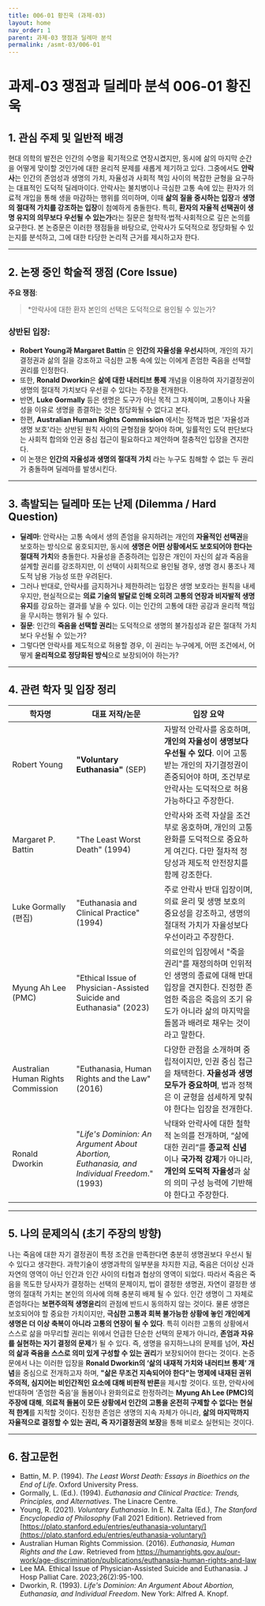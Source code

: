 ```yaml
---
title: 006-01 황진욱 (과제-03)
layout: home
nav_order: 1
parent: 과제-03 쟁점과 딜레마 분석
permalink: /asmt-03/006-01
---
```


# 과제-03 쟁점과 딜레마 분석 006-01 황진욱 

## 1. 관심 주제 및 일반적 배경

현대 의학의 발전은 인간의 수명을 획기적으로 연장시켰지만, 동시에 삶의 마지막 순간을 어떻게 맞이할 것인가에 대한 윤리적 문제를 새롭게 제기하고 있다. 그중에서도 **안락사**는 인간의 존엄성과 생명의 가치, 자율성과 사회적 책임 사이의 복잡한 균형을 요구하는 대표적인 도덕적 딜레마이다. 안락사는 불치병이나 극심한 고통 속에 있는 환자가 의료적 개입을 통해 생을 마감하는 행위를 의미하며, 이때 **삶의 질을 중시하는 입장**과 **생명의 절대적 가치를 강조하는 입장**이 첨예하게 충돌한다. 특히, **환자의 자율적 선택권이 생명 유지의 의무보다 우선될 수 있는가**라는 질문은 철학적·법적·사회적으로 깊은 논의를 요구한다. 본 논증문은 이러한 쟁점들을 바탕으로, 안락사가 도덕적으로 정당화될 수 있는지를 분석하고, 그에 대한 타당한 논리적 근거를 제시하고자 한다.

---

## 2. 논쟁 중인 학술적 쟁점 (Core Issue)

**주요 쟁점**:  
> *안락사에 대한 환자 본인의 선택은 도덕적으로 용인될 수 있는가?
### 상반된 입장:
- **Robert Young과 Margaret Battin** 은 **인간의 자율성을 우선시**하며, 개인의 자기결정권과 삶의 질을 강조하고 극심한 고통 속에 있는 이에게 존엄한 죽음을 선택할 권리를 인정한다.
- 또한, **Ronald Dworkin**은 **삶에 대한 내러티브 통제** 개념을 이용하여 자기결정권이 생명의 절대적 가치보다 우선괼 수 있다는 주장을 전개한다.
- 반면, **Luke Gormally** 등은 생명은 도구가 아닌 목적 그 자체이며, 고통이나 자율성을 이유로 생명을 종결하는 것은 정당화될 수 없다고 본다.
- 한편, **Australian Human Rights Commission** 에서는 정책과 법은 '자율성과 생명 보호'라는 상반된 원칙 사이의 균형점을 찾아야 하며, 일률적인 도덕 판단보다는 사회적 합의와 인권 중심 접근이 필요하다고 제안하며 절충적인 입장을 견지한다.
- 이 논쟁은 **인간의 자율성과 생명의 절대적 가치** 라는 누구도 침해할 수 없는 두 권리가 충돌하며 딜레마를 발생시킨다.

---

## 3. 촉발되는 딜레마 또는 난제 (Dilemma / Hard Question)

- **딜레마**: 안락사는 고통 속에서 생의 존엄을 유지하려는 개인의 **자율적인 선택권**을 보호하는 방식으로 옹호되지만, 동시에 **생명은 어떤 상황에서도 보호되어야 한다는 절대적 가치**와 충돌한다. 자율성을 존중하려는 입장은 개인이 자신의 삶과 죽음을 설계할 권리를 강조하지만, 이 선택이 사회적으로 용인될 경우, 생명 경시 풍조나 제도적 남용 가능성 또한 우려된다.
- 그러나 반대로, 안락사를 금지하거나 제한하려는 입장은 생명 보호라는 원칙을 내세우지만, 현실적으로는 **의료 기술의 발달로 인해 오히려 고통의 연장과 비자발적 생명 유지**를 강요하는 결과를 낳을 수 있다. 이는 인간의 고통에 대한 공감과 윤리적 책임을 무시하는 행위가 될 수 있다.
- **질문**: 인간의 **죽음을 선택할 권리**는 도덕적으로 생명의 불가침성과 같은 절대적 가치보다 우선될 수 있는가?
- 그렇다면 안락사를 제도적으로 허용할 경우, 이 권리는 누구에게, 어떤 조건에서, 어떻게 **윤리적으로 정당화된 방식**으로 보장되어야 하는가?

---

## 4. 관련 학자 및 입장 정리

| 학자명                                | 대표 저작/논문                                                                                    | 입장 요약                                                                                                            |
| ---------------------------------- | ------------------------------------------------------------------------------------------- | ---------------------------------------------------------------------------------------------------------------- |
| Robert Young                       | **"Voluntary Euthanasia"** (SEP)                                                            | 자발적 안락사를 옹호하며, **개인의 자율성이 생명보다 우선될 수 있다**. 이어 고통받는 개인의 자기결정권이 존중되어야 하며, 조건부로 안락사는 도덕적으로 허용 가능하다고 주장한다.           |
| Margaret P. Battin                 | "The Least Worst Death" (1994)                                                              | 안락사와 조력 자살을 조건부로 옹호하며, 개인의 고통 완화를 도덕적으로 중요하게 여긴다. 다만 절차적 정당성과 제도적 안전장치를 함께 강조한다.                                 |
| Luke Gormally (편집)                 | "Euthanasia and Clinical Practice" (1994)                                                   | 주로 안락사 반대 입장이며, 의료 윤리 및 생명 보호의 중요성을 강조하고, 생명의 절대적 가치가 자율성보다 우선이라고 주장한다.                                          |
| Myung Ah Lee (PMC)                 | "Ethical Issue of Physician-Assisted Suicide and Euthanasia" (2023)                         | 의료인의 입장에서 "죽을 권리"를 재정의하며 인위적인 생명의 종료에 대해 반대 입장을 견지한다. 진정한 존엄한 죽음은 죽음의 조기 유도가 아니라 삶의 마지막을 돌봄과 배려로 채우는 것이라고 말한다.   |
| Australian Human Rights Commission | "Euthanasia, Human Rights and the Law" (2016)                                               | 다양한 관점을 소개하며 중립적이지만, 인권 중심 접근을 채택한다. **자율성과 생명 모두가 중요하며**, 법과 정책은 이 균형을 섬세하게 맞춰야 한다는 입장을 전개한다.                   |
| Ronald Dworkin                     | "_Life's Dominion: An Argument About Abortion, Euthanasia, and Individual Freedom_." (1993) | 낙태와 안락사에 대한 철학적 논의를 전개하며, “삶에 대한 권리”를 **종교적 신념**이나 **국가적 강제**가 아니라, **개인의 도덕적 자율성**과 삶의 의미 구성 능력에 기반해야 한다고 주장한다. |

---

## 5. 나의 문제의식 (초기 주장의 방향)

나는 죽음에 대한 자기 결정권이 특정 조건을 만족한다면 충분히 생명권보다 우선시 될 수 있다고 생각한다. 과학기술이 생명과학의 일부분을 차지한 지금, 죽음은 더이상 신과 자연의 영역이 아닌 인간과 인간 사이의 타협과 협상의 영역이 되었다. 따라서 죽음은 죽음을 목도한 당사자가 결정하는 선택의 문제이지, 법이 결정한 생명권, 자연이 결정한 생명의 절대적 가치는 본인의 의사에 의해 충분히  배제 될 수 있다. 인간 생명이 그 자체로 존엄하다는 **보편주의적 생명윤리**의 관점에 반드시 동의하지 않는 것이다. 물론 생명은 보호되어야 할 중요한 가치이지만, **극심한 고통과 회복 불가능한 상황에 놓인 개인에게 생명은 더 이상 축복이 아니라 고통의 연장이 될 수 있다**. 특히 이러한 고통의 상황에서 스스로 삶을 마무리할 권리는 위에서 언급한 단순한 선택의 문제가 아니라, **존엄과 자유를 실현하는 자기 결정의 문제**가 될 수 있다. 즉, 생명을 유지하느냐의 문제를 넘어, **자신의 삶과 죽음을 스스로 의미 있게 구성할 수 있는 권리**가 보장되어야 한다는 것이다. 논증문에서 나는 이러한 입장을 **Ronald Dworkin의 ‘삶의 내재적 가치와 내러티브 통제’ 개념**을 중심으로 전개하고자 하며, **"삶은 무조건 지속되어야 한다"는 명제에 내재된 권위주의적, 심지어는 비인간적인 요소에 대해 비판적 반론**을 제시할 것이다. 또한, 안락사에 반대하며 ‘존엄한 죽음’을 돌봄이나 완화의료로 한정하려는 **Myung Ah Lee (PMC)의 주장에 대해**, **의료적 돌봄이 모든 상황에서 인간의 고통을 온전히 구제할 수 없다는 현실적 한계**를 지적할 것이다. 진정한 존엄은 생명의 지속 자체가 아니라, **삶의 마지막까지 자율적으로 결정할 수 있는 권리, 즉 자기결정권의 보장**을 통해 비로소 실현되는 것이다. 

---

## 6. 참고문헌

- Battin, M. P. (1994). _The Least Worst Death: Essays in Bioethics on the End of Life_. Oxford University Press.
- Gormally, L. (Ed.). (1994). _Euthanasia and Clinical Practice: Trends, Principles, and Alternatives_. The Linacre Centre.
- Young, R. (2021). _Voluntary Euthanasia_. In E. N. Zalta (Ed.), _The Stanford Encyclopedia of Philosophy_ (Fall 2021 Edition). Retrieved from [https://plato.stanford.edu/entries/euthanasia-voluntary/](https://plato.stanford.edu/entries/euthanasia-voluntary/)
- Australian Human Rights Commission. (2016). _Euthanasia, Human Rights and the Law_. Retrieved from https://humanrights.gov.au/our-work/age-discrimination/publications/euthanasia-human-rights-and-law
- Lee MA. Ethical Issue of Physician-Assisted Suicide and Euthanasia. J Hosp Palliat Care. 2023;26(2):95-100.
- Dworkin, R. (1993). _Life's Dominion: An Argument About Abortion, Euthanasia, and Individual Freedom_. New York: Alfred A. Knopf.

